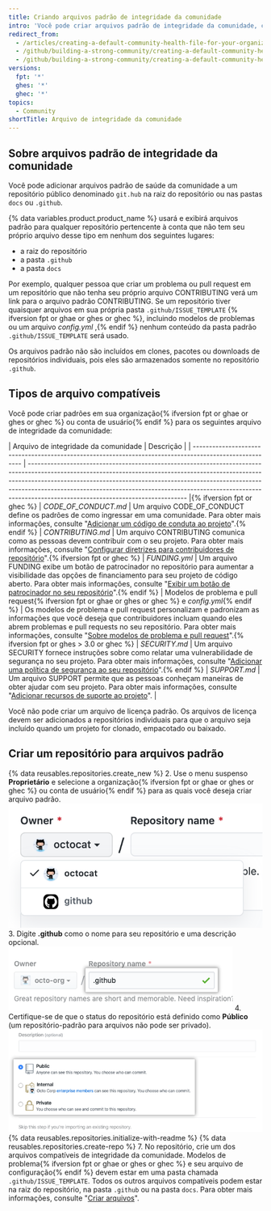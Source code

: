 ```yaml
---
title: Criando arquivos padrão de integridade da comunidade
intro: 'Você pode criar arquivos padrão de integridade da comunidade, como CONTRIBUTING e CODE_OF_CONDUCT. Os arquivos padrão serão usados para qualquer repositório pertencente à conta que não contém seu próprio arquivo desse tipo.'
redirect_from:
  - /articles/creating-a-default-community-health-file-for-your-organization
  - /github/building-a-strong-community/creating-a-default-community-health-file-for-your-organization
  - /github/building-a-strong-community/creating-a-default-community-health-file
versions:
  fpt: '*'
  ghes: '*'
  ghec: '*'
topics:
  - Community
shortTitle: Arquivo de integridade da comunidade
---
```


## Sobre arquivos padrão de integridade da comunidade

Você pode adicionar arquivos padrão de saúde da comunidade a um repositório público denominado `git.hub` na raiz do repositório ou nas pastas `docs` ou `.github`.

{% data variables.product.product_name %} usará e exibirá arquivos padrão para qualquer repositório pertencente à conta que não tem seu próprio arquivo desse tipo em nenhum dos seguintes lugares:
- a raiz do repositório
- a pasta `.github`
- a pasta `docs`

Por exemplo, qualquer pessoa que criar um problema ou pull request em um repositório que não tenha seu próprio arquivo CONTRIBUTING verá um link para o arquivo padrão CONTRIBUTING. Se um repositório tiver quaisquer arquivos em sua própria pasta `.github/ISSUE_TEMPLATE` {% ifversion fpt or ghae or ghes or ghec %}, incluindo modelos de problemas ou um arquivo *config.yml* ,{% endif %} nenhum conteúdo da pasta padrão `.github/ISSUE_TEMPLATE` será usado.

Os arquivos padrão não são incluídos em clones, pacotes ou downloads de repositórios individuais, pois eles são armazenados somente no repositório `.github`.

## Tipos de arquivo compatíveis

Você pode criar padrões em sua organização{% ifversion fpt or ghae or ghes or ghec %} ou conta de usuário{% endif %} para os seguintes arquivo de integridade da comunidade:

| Arquivo de integridade da comunidade                                                                    | Descrição                                                                                                                                                                                                                                                                                                                                                                 |
| ------------------------------------------------------------------------------------------------------- | ------------------------------------------------------------------------------------------------------------------------------------------------------------------------------------------------------------------------------------------------------------------------------------------------------------------------------------------------------------------------- |{% ifversion fpt or ghec %}
| *CODE_OF_CONDUCT.md*                                                                                  | Um arquivo CODE_OF_CONDUCT define os padrões de como ingressar em uma comunidade. Para obter mais informações, consulte "[Adicionar um código de conduta ao projeto](/articles/adding-a-code-of-conduct-to-your-project/)".{% endif %}
| *CONTRIBUTING.md*                                                                                       | Um arquivo CONTRIBUTING comunica como as pessoas devem contribuir com o seu projeto. Para obter mais informações, consulte "[Configurar diretrizes para contribuidores de repositório](/articles/setting-guidelines-for-repository-contributors/)".{% ifversion fpt or ghec %}
| *FUNDING.yml*                                                                                           | Um arquivo FUNDING exibe um botão de patrocinador no repositório para aumentar a visibilidade das opções de financiamento para seu projeto de código aberto. Para obter mais informações, consulte "[Exibir um botão de patrocinador no seu repositório](/articles/displaying-a-sponsor-button-in-your-repository)".{% endif %}
| Modelos de problema e pull request{% ifversion fpt or ghae or ghes or ghec %} e *config.yml*{% endif %} | Os modelos de problema e pull request personalizam e padronizam as informações que você deseja que contribuidores incluam quando eles abrem problemas e pull requests no seu repositório. Para obter mais informações, consulte "[Sobre modelos de problema e pull request](/articles/about-issue-and-pull-request-templates/)".{% ifversion fpt or ghes > 3.0 or ghec %}
| *SECURITY.md*                                                                                           | Um arquivo SECURITY fornece instruções sobre como relatar uma vulnerabilidade de segurança no seu projeto. Para obter mais informações, consulte "[Adicionar uma política de segurança ao seu repositório](/code-security/getting-started/adding-a-security-policy-to-your-repository)".{% endif %}
| *SUPPORT.md*                                                                                            | Um arquivo SUPPORT permite que as pessoas conheçam maneiras de obter ajudar com seu projeto. Para obter mais informações, consulte "[Adicionar recursos de suporte ao projeto](/articles/adding-support-resources-to-your-project/)".                                                                                                                                     |

Você não pode criar um arquivo de licença padrão. Os arquivos de licença devem ser adicionados a repositórios individuais para que o arquivo seja incluído quando um projeto for clonado, empacotado ou baixado.

## Criar um repositório para arquivos padrão

{% data reusables.repositories.create_new %}
2. Use o menu suspenso **Proprietário** e selecione a organização{% ifversion fpt or ghae or ghes or ghec %} ou conta de usuário{% endif %} para as quais você deseja criar arquivo padrão. ![Menu suspenso Owner (Proprietário)](/assets/images/help/repository/create-repository-owner.png)
3. Digite **.github** como o nome para seu repositório e uma descrição opcional. ![Campo Create repository (Criar repositório)](/assets/images/help/repository/default-file-repository-name.png)
4. Certifique-se de que o status do repositório está definido como **Público** (um repositório-padrão para arquivos não pode ser privado). ![Botões de opção para selecionar status privado ou público](/assets/images/help/repository/create-repository-public-private.png)
{% data reusables.repositories.initialize-with-readme %}
{% data reusables.repositories.create-repo %}
7. No repositório, crie um dos arquivos compatíveis de integridade da comunidade. Modelos de problema{% ifversion fpt or ghae or ghes or ghec %} e seu arquivo de configuração{% endif %} devem estar em uma pasta chamada `.github/ISSUE_TEMPLATE`. Todos os outros arquivos compatíveis podem estar na raiz do repositório, na pasta `.github` ou na pasta `docs`. Para obter mais informações, consulte "[Criar arquivos](/articles/creating-new-files/)".
